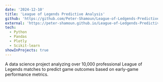 ```yaml
---
date: '2024-12-10'
title: 'League of Legends Predictive Analysis'
github: 'https://github.com/Peter-Shamoun/League-of-Ledgends-Predictive-Analysis'
external: 'https://peter-shamoun.github.io/League-of-Ledgends-Predictive-Analysis/'
tech:
  - Python
  - Pandas
  - Plotly
  - Scikit-learn
showInProjects: true
---
```


A data science project analyzing over 10,000 professional League of Legends matches to predict game outcomes based on early-game performance metrics.
